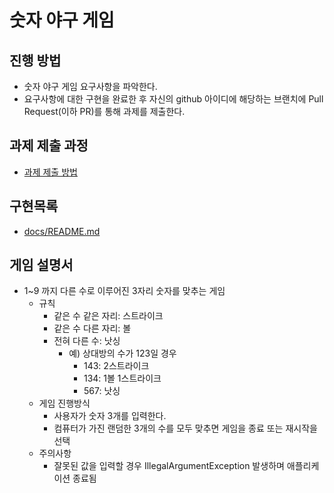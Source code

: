 # 숫자 야구 게임
## 진행 방법
* 숫자 야구 게임 요구사항을 파악한다.
* 요구사항에 대한 구현을 완료한 후 자신의 github 아이디에 해당하는 브랜치에 Pull Request(이하 PR)를 통해 과제를 제출한다.

## 과제 제출 과정
* [과제 제출 방법](https://github.com/next-step/nextstep-docs/tree/master/precourse)

## 구현목록
- [docs/README.md](docs/README.md)

## 게임 설명서
- 1~9 까지 다른 수로 이루어진 3자리 숫자를 맞추는 게임
    - 규칙
        - 같은 수 같은 자리: 스트라이크
        - 같은 수 다른 자리: 볼
        - 전혀 다른 수: 낫싱
            - 예) 상대방의 수가 123일 경우
                - 143: 2스트라이크
                - 134: 1볼 1스트라이크
                - 567: 낫싱
    - 게임 진행방식
        - 사용자가 숫자 3개를 입력한다.
        - 컴퓨터가 가진 랜덤한 3개의 수를 모두 맞추면 게임을 종료 또는 재시작을 선택
    - 주의사항
        - 잘못된 값을 입력할 경우 IllegalArgumentException 발생하며 애플리케이션 종료됨
